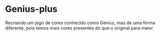 # Genius-plus
 Recriando um jogo de cores conhecido como Genius, mas de uma forma diferente, pois temos mais cores presentes do que o original para maior
